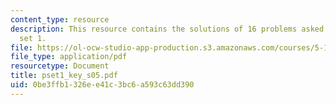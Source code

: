 ```yaml
---
content_type: resource
description: This resource contains the solutions of 16 problems asked in problem
  set 1.
file: https://ol-ocw-studio-app-production.s3.amazonaws.com/courses/5-12-organic-chemistry-i-spring-2005/0be3ffb1326ee41c3bc6a593c63dd390_pset1_key_s05.pdf
file_type: application/pdf
resourcetype: Document
title: pset1_key_s05.pdf
uid: 0be3ffb1-326e-e41c-3bc6-a593c63dd390
---
```

